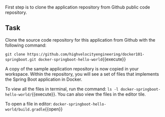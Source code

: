 
First step is to clone the application repository from Github public code repository. 

## Task

Clone the source code repository for this application from Github with the following command:

`git clone https://github.com/highvelocityengineering/docker101-springboot.git docker-springboot-hello-world`{{execute}}

A copy of the sample application repository is now copied in your workspace. Within the repository, you will see a set of files that implements the Spring Boot application in Docker.

To view all the files in terminal, run the command: `ls -l docker-springboot-hello-world/`{{execute}}. You can also view the files in the editor tile.

To open a file in editor: `docker-springboot-hello-world/build.gradle`{{open}}
